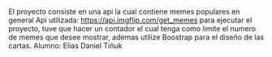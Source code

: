 El proyecto consiste en una api la cual contiene memes populares en general
Api utilizada: https://api.imgflip.com/get_memes
para ejecutar el proyecto, tuve que hacer un contador el cual tenga como limite el numero de memes que desee mostrar, ademas utilize Boostrap para el diseño de las cartas.
Alumno: Elias Daniel Tiñuk
